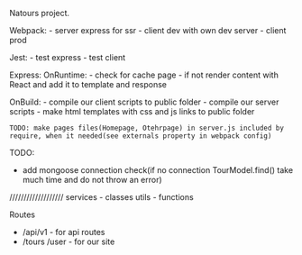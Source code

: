 Natours project.

Webpack: - server express for ssr - client dev with own dev server - client prod

Jest: - test express - test client

Express:
OnRuntime: - check for cache page - if not render content with React and add it to template and response

OnBuild: - compile our client scripts to public folder - compile our server scripts - make html templates with css and js links to public folder

    TODO: make pages files(Homepage, Otehrpage) in server.js included by require, when it needed(see externals property in webpack config)

TODO:

- add mongoose connection check(if no connection TourModel.find() take much time and do not throw an error)

///////////////////
services - classes
utils - functions

Routes

- /api/v1 - for api routes
- /tours /user - for our site

